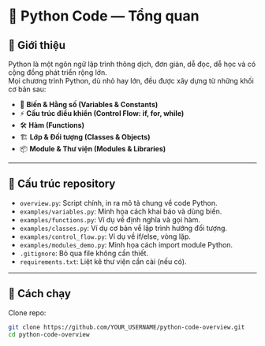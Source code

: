 # 🐍 Python Code — Tổng quan

## 📖 Giới thiệu
Python là một ngôn ngữ lập trình thông dịch, đơn giản, dễ đọc, dễ học và có cộng đồng phát triển rộng lớn.  
Mọi chương trình Python, dù nhỏ hay lớn, đều được xây dựng từ những khối cơ bản sau:  

- 🔢 **Biến & Hằng số (Variables & Constants)**  
- ⚡ **Cấu trúc điều khiển (Control Flow: if, for, while)**  
- 🛠️ **Hàm (Functions)**  
- 🏗️ **Lớp & Đối tượng (Classes & Objects)**  
- 📦 **Module & Thư viện (Modules & Libraries)**  

---

## 📂 Cấu trúc repository
- `overview.py`: Script chính, in ra mô tả chung về code Python.  
- `examples/variables.py`: Minh họa cách khai báo và dùng biến.  
- `examples/functions.py`: Ví dụ về định nghĩa và gọi hàm.  
- `examples/classes.py`: Ví dụ cơ bản về lập trình hướng đối tượng.  
- `examples/control_flow.py`: Ví dụ về if/else, vòng lặp.  
- `examples/modules_demo.py`: Minh họa cách import module Python.  
- `.gitignore`: Bỏ qua file không cần thiết.  
- `requirements.txt`: Liệt kê thư viện cần cài (nếu có).  

---

## 🚀 Cách chạy
Clone repo:
```bash
git clone https://github.com/YOUR_USERNAME/python-code-overview.git
cd python-code-overview
